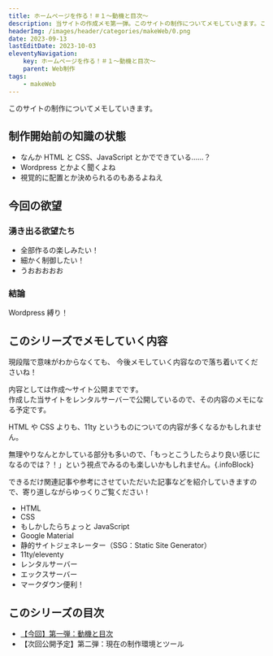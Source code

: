 ```yaml
---
title: ホームページを作る！＃１〜動機と目次〜
description: 当サイトの作成メモ第一弾。このサイトの制作についてメモしていきます。このサイトを作った動機やシリーズ記事の目次を公開しています。
headerImg: /images/header/categories/makeWeb/0.png
date: 2023-09-13
lastEditDate: 2023-10-03
eleventyNavigation:
    key: ホームページを作る！＃１〜動機と目次〜
    parent: Web制作
tags:
    - makeWeb
---
```


このサイトの制作についてメモしていきます。

## 制作開始前の知識の状態

-   なんか HTML と CSS、JavaScript とかでできている……？
-   Wordpress とかよく聞くよね
-   視覚的に配置とか決められるのもあるよねえ

## 今回の欲望

### 湧き出る欲望たち

-   全部作るの楽しみたい！
-   細かく制御したい！
-   うおおおおお

### 結論

Wordpress 縛り！

## このシリーズでメモしていく内容

現段階で意味がわからなくても、
今後メモしていく内容なので落ち着いてくださいね！

内容としては作成〜サイト公開までです。  
作成した当サイトをレンタルサーバーで公開しているので、その内容のメモになる予定です。

HTML や CSS よりも、11ty というものについての内容が多くなるかもしれません。

無理やりなんとかしている部分も多いので、「もっとこうしたらより良い感じになるのでは？！」という視点でみるのも楽しいかもしれません。{.infoBlock}

できるだけ関連記事や参考にさせていただいた記事などを紹介していきますので、寄り道しながらゆっくりご覧ください！

-   HTML
-   CSS
-   もしかしたらちょっと JavaScript
-   Google Material
-   静的サイトジェネレーター（SSG：Static Site Generator）
-   11ty/eleventy
-   レンタルサーバー
-   エックスサーバー
-   マークダウン便利！

## このシリーズの目次

-   [【今回】第一弾：動機と目次](/categories/makeWeb/0/)
-   【次回公開予定】第二弾：現在の制作環境とツール
